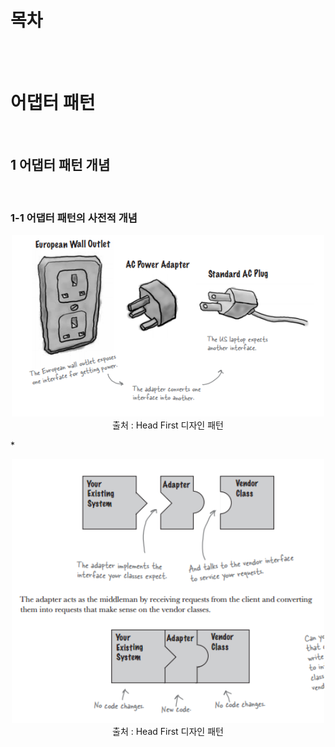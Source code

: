 # 목차

<br>

<br>

# 어댑터 패턴

<br>

## 1 어댑터 패턴 개념

<br>

### 1-1 어댑터 패턴의 사전적 개념
<p align="center"><img src="./image/adapter1.png" width="500"><br>출처 : Head First 디자인 패턴</p>
* 

<br>

<p align="center"><img src="./image/adapter2.png" width="500"><br>출처 : Head First 디자인 패턴</p>